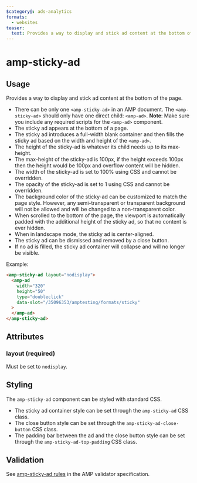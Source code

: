 ```yaml
---
$category@: ads-analytics
formats:
  - websites
teaser:
  text: Provides a way to display and stick ad content at the bottom of the page.
---
```


<!---
Copyright 2016 The AMP HTML Authors. All Rights Reserved.

Licensed under the Apache License, Version 2.0 (the "License");
you may not use this file except in compliance with the License.
You may obtain a copy of the License at

      http://www.apache.org/licenses/LICENSE-2.0

Unless required by applicable law or agreed to in writing, software
distributed under the License is distributed on an "AS-IS" BASIS,
WITHOUT WARRANTIES OR CONDITIONS OF ANY KIND, either express or implied.
See the License for the specific language governing permissions and
limitations under the License.
-->

# amp-sticky-ad

## Usage

Provides a way to display and stick ad content at the bottom of the page.

-   There can be only one `<amp-sticky-ad>` in an AMP document. The `<amp-sticky-ad>` should only have one direct child: `<amp-ad>`. **Note**: Make sure you include any required scripts for the `<amp-ad>` component.
-   The sticky ad appears at the bottom of a page.
-   The sticky ad introduces a full-width blank container and then fills the sticky ad based on the width and height of the `<amp-ad>`.
-   The height of the sticky-ad is whatever its child needs up to its max-height.
-   The max-height of the sticky-ad is 100px, if the height exceeds 100px then the height would be 100px and overflow content will be hidden.
-   The width of the sticky-ad is set to 100% using CSS and cannot be overridden.
-   The opacity of the sticky-ad is set to 1 using CSS and cannot be overridden.
-   The background color of the sticky-ad can be customized to match the page style. However, any semi-transparent or transparent background will not be allowed and will be changed to a non-transparent color.
-   When scrolled to the bottom of the page, the viewport is automatically padded with the additional height of the sticky ad, so that no content is ever hidden.
-   When in landscape mode, the sticky ad is center-aligned.
-   The sticky ad can be dismissed and removed by a close button.
-   If no ad is filled, the sticky ad container will collapse and will no longer be visible.

Example:

```html
<amp-sticky-ad layout="nodisplay">
  <amp-ad
    width="320"
    height="50"
    type="doubleclick"
    data-slot="/35096353/amptesting/formats/sticky"
  >
  </amp-ad>
</amp-sticky-ad>
```

## Attributes

### layout (required)

Must be set to `nodisplay`.

## Styling

The `amp-sticky-ad` component can be styled with standard CSS.

-   The sticky ad container style can be set through the `amp-sticky-ad` CSS class.
-   The close button style can be set through the `amp-sticky-ad-close-button` CSS class.
-   The padding bar between the ad and the close button style can be set through the `amp-sticky-ad-top-padding` CSS class.

## Validation

See [amp-sticky-ad rules](https://github.com/ampproject/amphtml/blob/master/extensions/amp-sticky-ad/validator-amp-sticky-ad.protoascii) in the AMP validator specification.
